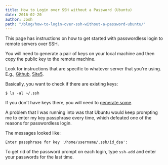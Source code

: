 ```yaml
---
title: How to Login over SSH without a Password (Ubuntu)
date: 2016-02-20
author: Josh
path: "/blog/how-to-login-over-ssh-without-a-password-ubuntu/"
---
```


This page has instructions on how to get started with passwordless login to remote servers over SSH.

You will need to generate a pair of keys on your local machine and then copy the public key to the remote machine.

Look for instructions that are specific to whatever server that you're using. E.g., <a href="https://help.github.com/articles/generating-an-ssh-key/">Github</a>, <a rel="nofollow" href="https://kb.site5.com/shell-access-ssh/how-to-generate-ssh-keys-and-login-to-your-account-with-ssh/">Site5</a>.

Basically, you want to check if there are existing keys:

```text
$ ls -al ~/.ssh
```

If you don't have keys there, you will need to <a href="https://help.github.com/articles/generating-a-new-ssh-key/">generate some</a>.

A problem that I was running into was that Ubuntu would keep prompting me to enter my key passphrase every time, which defeated one of the reasons for passwordless login.

The messages looked like:

```text
Enter passphrase for key '/home/username/.ssh/id_dsa':
```

To get rid of the password prompt on each login, type <code>ssh-add</code> and enter your passwords for the last time.
